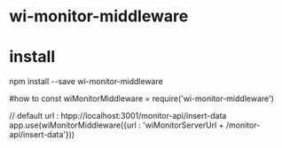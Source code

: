 # wi-monitor-middleware

# install
npm install --save wi-monitor-middleware

#how to
  const wiMonitorMiddleware = require('wi-monitor-middleware')
  
 // default url : htpp://localhost:3001/monitor-api/insert-data
 app.use(wiMonitorMiddleware({url : 'wiMonitorServerUrl + /monitor-api/insert-data'}))
